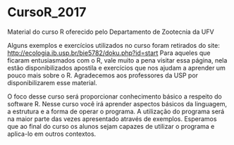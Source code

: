 # CursoR_2017
Material do curso R oferecido pelo Departamento de Zootecnia da UFV		

Alguns exemplos e exercícios utilizados no curso foram retirados do site: http://ecologia.ib.usp.br/bie5782/doku.php?id=start
Para aqueles que ficaram entusiasmados com o R, vale muito a pena visitar essa página, nela estão disponibilizados apostila e exercícios que nos ajudam a aprender um pouco mais sobre o R. Agradecemos aos professores da USP por disponibilizarem esse material.


O foco desse curso será proporcionar conhecimento básico a respeito do software R. Nesse curso você irá aprender aspectos básicos da linguagem, a estrutura e a forma de operar o programa. A utilização do programa será na maior parte das vezes apresentado através de exemplos. Esperamos que ao final do curso os alunos sejam capazes de utilizar o programa e aplica-lo em outros contextos.  


